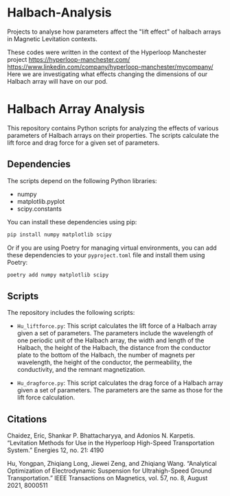 # Halbach-Analysis
Projects to analyse how parameters affect the "lift effect" of halbach arrays in Magnetic Levitation contexts.

These codes were written in the context of the Hyperloop Manchester project
https://hyperloop-manchester.com/
https://www.linkedin.com/company/hyperloop-manchester/mycompany/
Here we are investigating what effects changing the dimensions of our Halbach array will have on our pod.


# Halbach Array Analysis

This repository contains Python scripts for analyzing the effects of various parameters of Halbach arrays on their properties. The scripts calculate the lift force and drag force for a given set of parameters.

## Dependencies

The scripts depend on the following Python libraries:

- numpy
- matplotlib.pyplot
- scipy.constants

You can install these dependencies using pip:

```bash
pip install numpy matplotlib scipy
```

Or if you are using Poetry for managing virtual environments, you can add these dependencies to your `pyproject.toml` file and install them using Poetry:

```bash
poetry add numpy matplotlib scipy
```

## Scripts

The repository includes the following scripts:

- `Hu_liftforce.py`: This script calculates the lift force of a Halbach array given a set of parameters. The parameters include the wavelength of one periodic unit of the Halbach array, the width and length of the Halbach, the height of the Halbach, the distance from the conductor plate to the bottom of the Halbach, the number of magnets per wavelength, the height of the conductor, the permeability, the conductivity, and the remnant magnetization.

- `Hu_dragforce.py`: This script calculates the drag force of a Halbach array given a set of parameters. The parameters are the same as those for the lift force calculation.

## Citations

Chaidez, Eric, Shankar P. Bhattacharyya, and Adonios N. Karpetis. “Levitation Methods for Use in the Hyperloop High-Speed Transportation System.” Energies 12, no. 21: 4190

Hu, Yongpan, Zhiqiang Long, Jiewei Zeng, and Zhiqiang Wang. “Analytical Optimization of Electrodynamic Suspension for Ultrahigh-Speed Ground Transportation.” IEEE Transactions on Magnetics, vol. 57, no. 8, August 2021, 8000511
